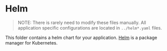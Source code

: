 # Helm

> NOTE: There is rarely need to modify these files manually. All application specific configurations are located in `../helm*.yaml` files.

This folder contains a helm chart for your application. [Helm](https://helm.sh/) is a package manager for Kubernetes.
